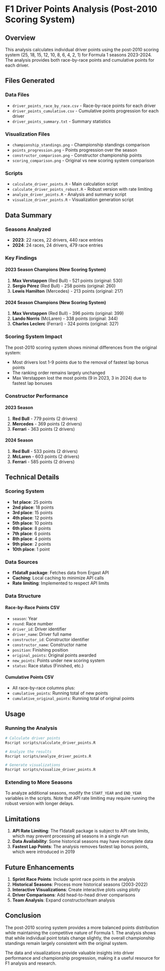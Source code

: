 # F1 Driver Points Analysis (Post-2010 Scoring System)

## Overview

This analysis calculates individual driver points using the post-2010 scoring system (25, 18, 15, 12, 10, 8, 6, 4, 2, 1) for Formula 1 seasons 2023-2024. The analysis provides both race-by-race points and cumulative points for each driver.

## Files Generated

### Data Files
- `driver_points_race_by_race.csv` - Race-by-race points for each driver
- `driver_points_cumulative.csv` - Cumulative points progression for each driver
- `driver_points_summary.txt` - Summary statistics

### Visualization Files
- `championship_standings.png` - Championship standings comparison
- `points_progression.png` - Points progression over the season
- `constructor_comparison.png` - Constructor championship points
- `scoring_comparison.png` - Original vs new scoring system comparison

### Scripts
- `calculate_driver_points.R` - Main calculation script
- `calculate_driver_points_robust.R` - Robust version with rate limiting
- `analyze_driver_points.R` - Analysis and summary script
- `visualize_driver_points.R` - Visualization generation script

## Data Summary

### Seasons Analyzed
- **2023**: 22 races, 22 drivers, 440 race entries
- **2024**: 24 races, 24 drivers, 479 race entries

### Key Findings

#### 2023 Season Champions (New Scoring System)
1. **Max Verstappen** (Red Bull) - 521 points (original: 530)
2. **Sergio Pérez** (Red Bull) - 258 points (original: 260)
3. **Lewis Hamilton** (Mercedes) - 213 points (original: 217)

#### 2024 Season Champions (New Scoring System)
1. **Max Verstappen** (Red Bull) - 396 points (original: 399)
2. **Lando Norris** (McLaren) - 338 points (original: 344)
3. **Charles Leclerc** (Ferrari) - 324 points (original: 327)

### Scoring System Impact

The post-2010 scoring system shows minimal differences from the original system:
- Most drivers lost 1-9 points due to the removal of fastest lap bonus points
- The ranking order remains largely unchanged
- Max Verstappen lost the most points (9 in 2023, 3 in 2024) due to fastest lap bonuses

### Constructor Performance

#### 2023 Season
1. **Red Bull** - 779 points (2 drivers)
2. **Mercedes** - 369 points (2 drivers)
3. **Ferrari** - 363 points (2 drivers)

#### 2024 Season
1. **Red Bull** - 533 points (2 drivers)
2. **McLaren** - 603 points (2 drivers)
3. **Ferrari** - 585 points (2 drivers)

## Technical Details

### Scoring System
- **1st place**: 25 points
- **2nd place**: 18 points
- **3rd place**: 15 points
- **4th place**: 12 points
- **5th place**: 10 points
- **6th place**: 8 points
- **7th place**: 6 points
- **8th place**: 4 points
- **9th place**: 2 points
- **10th place**: 1 point

### Data Sources
- **f1dataR package**: Fetches data from Ergast API
- **Caching**: Local caching to minimize API calls
- **Rate limiting**: Implemented to respect API limits

### Data Structure

#### Race-by-Race Points CSV
- `season`: Year
- `round`: Race number
- `driver_id`: Driver identifier
- `driver_name`: Driver full name
- `constructor_id`: Constructor identifier
- `constructor_name`: Constructor name
- `position`: Finishing position
- `original_points`: Original points awarded
- `new_points`: Points under new scoring system
- `status`: Race status (Finished, etc.)

#### Cumulative Points CSV
- All race-by-race columns plus:
- `cumulative_points`: Running total of new points
- `cumulative_original_points`: Running total of original points

## Usage

### Running the Analysis
```bash
# Calculate driver points
Rscript scripts/calculate_driver_points.R

# Analyze the results
Rscript scripts/analyze_driver_points.R

# Generate visualizations
Rscript scripts/visualize_driver_points.R
```

### Extending to More Seasons
To analyze additional seasons, modify the `START_YEAR` and `END_YEAR` variables in the scripts. Note that API rate limiting may require running the robust version with longer delays.

## Limitations

1. **API Rate Limiting**: The f1dataR package is subject to API rate limits, which may prevent processing all seasons in a single run
2. **Data Availability**: Some historical seasons may have incomplete data
3. **Fastest Lap Points**: The analysis removes fastest lap bonus points, which were introduced in 2019

## Future Enhancements

1. **Sprint Race Points**: Include sprint race points in the analysis
2. **Historical Seasons**: Process more historical seasons (2003-2022)
3. **Interactive Visualizations**: Create interactive plots using plotly
4. **Driver Comparisons**: Add head-to-head driver comparisons
5. **Team Analysis**: Expand constructor/team analysis

## Conclusion

The post-2010 scoring system provides a more balanced points distribution while maintaining the competitive nature of Formula 1. The analysis shows that while individual point totals change slightly, the overall championship standings remain largely consistent with the original system.

The data and visualizations provide valuable insights into driver performance and championship progression, making it a useful resource for F1 analysis and research.